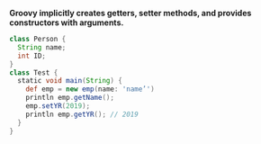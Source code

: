 **Groovy implicitly creates getters, setter methods, and provides constructors with arguments.**
```groovy
class Person {
  String name;
  int ID;
}
class Test {
  static void main(String) {
    def emp = new emp(name: 'name’')
    println emp.getName();
    emp.setYR(2019);
    println emp.getYR(); // 2019
  }
}
```

